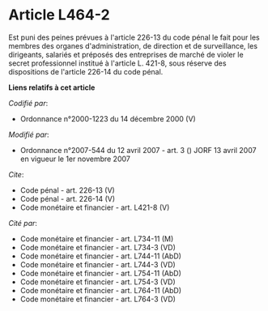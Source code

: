 # Article L464-2

Est puni des peines prévues à l'article 226-13 du code pénal le fait pour les membres des organes d'administration, de
direction et de surveillance, les dirigeants, salariés et préposés des entreprises de marché de violer le secret
professionnel institué à l'article L. 421-8, sous réserve des dispositions de l'article 226-14 du code pénal.

**Liens relatifs à cet article**

_Codifié par_:

  - Ordonnance n°2000-1223 du 14 décembre 2000 (V)

_Modifié par_:

  - Ordonnance n°2007-544 du 12 avril 2007 - art. 3 () JORF 13 avril 2007 en vigueur le 1er novembre 2007

_Cite_:

  - Code pénal - art. 226-13 (V)
  - Code pénal - art. 226-14 (V)
  - Code monétaire et financier - art. L421-8 (V)

_Cité par_:

  - Code monétaire et financier - art. L734-11 (M)
  - Code monétaire et financier - art. L734-3 (VD)
  - Code monétaire et financier - art. L744-11 (AbD)
  - Code monétaire et financier - art. L744-3 (VD)
  - Code monétaire et financier - art. L754-11 (AbD)
  - Code monétaire et financier - art. L754-3 (VD)
  - Code monétaire et financier - art. L764-11 (AbD)
  - Code monétaire et financier - art. L764-3 (VD)
